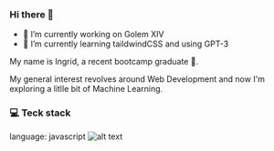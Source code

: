 ### Hi there 👋




- 🔭 I’m currently working on Golem XIV
- 🌱 I’m currently learning taildwindCSS and using GPT-3


My name is Ingrid, a recent bootcamp graduate :rocket:.

My general interest revolves around Web Development and now I'm exploring a litlle bit of Machine Learning.

### :computer: Teck stack 

language: javascript ![alt text](https://camo.githubusercontent.com/ab4c3c731a174a63df861f7b118d6c8a6c52040a021a552628db877bd518fe84/68747470733a2f2f696d672e736869656c64732e696f2f62616467652f72656163742d2532333230323332612e7376673f7374796c653d666f722d7468652d6261646765266c6f676f3d7265616374266c6f676f436f6c6f723d253233363144414642)
